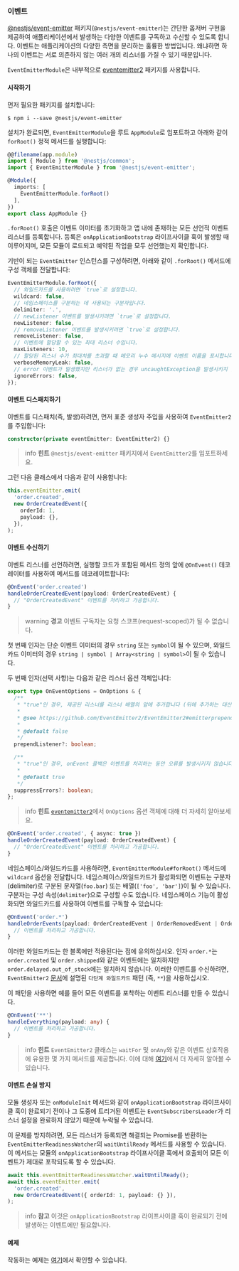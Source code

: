 ### 이벤트

[@nestjs/event-emitter](https://www.npmjs.com/package/@nestjs/event-emitter) 패키지(`@nestjs/event-emitter`)는 간단한 옵저버 구현을 제공하여 애플리케이션에서 발생하는 다양한 이벤트를 구독하고 수신할 수 있도록 합니다. 이벤트는 애플리케이션의 다양한 측면을 분리하는 훌륭한 방법입니다. 왜냐하면 하나의 이벤트는 서로 의존하지 않는 여러 개의 리스너를 가질 수 있기 때문입니다.

`EventEmitterModule`은 내부적으로 [eventemitter2](https://github.com/EventEmitter2/EventEmitter2) 패키지를 사용합니다.

#### 시작하기

먼저 필요한 패키지를 설치합니다:

```shell
$ npm i --save @nestjs/event-emitter
```

설치가 완료되면, `EventEmitterModule`을 루트 `AppModule`로 임포트하고 아래와 같이 `forRoot()` 정적 메서드를 실행합니다:

```typescript
@@filename(app.module)
import { Module } from '@nestjs/common';
import { EventEmitterModule } from '@nestjs/event-emitter';

@Module({
  imports: [
    EventEmitterModule.forRoot()
  ],
})
export class AppModule {}
```

`.forRoot()` 호출은 이벤트 이미터를 초기화하고 앱 내에 존재하는 모든 선언적 이벤트 리스너를 등록합니다. 등록은 `onApplicationBootstrap` 라이프사이클 훅이 발생할 때 이루어지며, 모든 모듈이 로드되고 예약된 작업을 모두 선언했는지 확인합니다.

기반이 되는 `EventEmitter` 인스턴스를 구성하려면, 아래와 같이 `.forRoot()` 메서드에 구성 객체를 전달합니다:

```typescript
EventEmitterModule.forRoot({
  // 와일드카드를 사용하려면 `true`로 설정합니다.
  wildcard: false,
  // 네임스페이스를 구분하는 데 사용되는 구분자입니다.
  delimiter: '.',
  // newListener 이벤트를 발생시키려면 `true`로 설정합니다.
  newListener: false,
  // removeListener 이벤트를 발생시키려면 `true`로 설정합니다.
  removeListener: false,
  // 이벤트에 할당할 수 있는 최대 리스너 수입니다.
  maxListeners: 10,
  // 할당된 리스너 수가 최대치를 초과할 때 메모리 누수 메시지에 이벤트 이름을 표시합니다.
  verboseMemoryLeak: false,
  // error 이벤트가 발생했지만 리스너가 없는 경우 uncaughtException을 발생시키지 않습니다.
  ignoreErrors: false,
});
```

#### 이벤트 디스패치하기

이벤트를 디스패치(즉, 발생)하려면, 먼저 표준 생성자 주입을 사용하여 `EventEmitter2`를 주입합니다:

```typescript
constructor(private eventEmitter: EventEmitter2) {}
```

> info **힌트** `@nestjs/event-emitter` 패키지에서 `EventEmitter2`를 임포트하세요.

그런 다음 클래스에서 다음과 같이 사용합니다:

```typescript
this.eventEmitter.emit(
  'order.created',
  new OrderCreatedEvent({
    orderId: 1,
    payload: {},
  }),
);
```

#### 이벤트 수신하기

이벤트 리스너를 선언하려면, 실행할 코드가 포함된 메서드 정의 앞에 `@OnEvent()` 데코레이터를 사용하여 메서드를 데코레이트합니다:

```typescript
@OnEvent('order.created')
handleOrderCreatedEvent(payload: OrderCreatedEvent) {
  // "OrderCreatedEvent" 이벤트를 처리하고 가공합니다.
}
```

> warning **경고** 이벤트 구독자는 요청 스코프(request-scoped)가 될 수 없습니다.

첫 번째 인자는 단순 이벤트 이미터의 경우 `string` 또는 `symbol`이 될 수 있으며, 와일드카드 이미터의 경우 `string | symbol | Array<string | symbol>`이 될 수 있습니다.

두 번째 인자(선택 사항)는 다음과 같은 리스너 옵션 객체입니다:

```typescript
export type OnEventOptions = OnOptions & {
  /**
   * "true"인 경우, 제공된 리스너를 리스너 배열의 앞에 추가합니다 (뒤에 추가하는 대신).
   *
   * @see https://github.com/EventEmitter2/EventEmitter2#emitterprependlistenerevent-listener-options
   *
   * @default false
   */
  prependListener?: boolean;

  /**
   * "true"인 경우, onEvent 콜백은 이벤트를 처리하는 동안 오류를 발생시키지 않습니다. 그렇지 않으면 "false"인 경우 오류를 발생시킵니다.
   *
   * @default true
   */
  suppressErrors?: boolean;
};
```

> info **힌트** [`eventemitter2`](https://github.com/EventEmitter2/EventEmitter2#emitteronevent-listener-options-objectboolean)에서 `OnOptions` 옵션 객체에 대해 더 자세히 알아보세요.

```typescript
@OnEvent('order.created', { async: true })
handleOrderCreatedEvent(payload: OrderCreatedEvent) {
  // "OrderCreatedEvent" 이벤트를 처리하고 가공합니다.
}
```

네임스페이스/와일드카드를 사용하려면, `EventEmitterModule#forRoot()` 메서드에 `wildcard` 옵션을 전달합니다. 네임스페이스/와일드카드가 활성화되면 이벤트는 구분자(delimiter)로 구분된 문자열(`foo.bar`) 또는 배열(`['foo', 'bar']`)이 될 수 있습니다. 구분자는 구성 속성(`delimiter`)으로 구성할 수도 있습니다. 네임스페이스 기능이 활성화되면 와일드카드를 사용하여 이벤트를 구독할 수 있습니다:

```typescript
@OnEvent('order.*')
handleOrderEvents(payload: OrderCreatedEvent | OrderRemovedEvent | OrderUpdatedEvent) {
  // 이벤트를 처리하고 가공합니다.
}
```

이러한 와일드카드는 한 블록에만 적용된다는 점에 유의하십시오. 인자 `order.*`는 `order.created` 및 `order.shipped`와 같은 이벤트에는 일치하지만 `order.delayed.out_of_stock`에는 일치하지 않습니다. 이러한 이벤트를 수신하려면, `EventEmitter2` [문서](https://github.com/EventEmitter2/EventEmitter2#multi-level-wildcards)에 설명된 `다단계 와일드카드` 패턴 (즉, `**`)을 사용하십시오.

이 패턴을 사용하면 예를 들어 모든 이벤트를 포착하는 이벤트 리스너를 만들 수 있습니다.

```typescript
@OnEvent('**')
handleEverything(payload: any) {
  // 이벤트를 처리하고 가공합니다.
}
```

> info **힌트** `EventEmitter2` 클래스는 `waitFor` 및 `onAny`와 같은 이벤트 상호작용에 유용한 몇 가지 메서드를 제공합니다. 이에 대해 [여기](https://github.com/EventEmitter2/EventEmitter2)에서 더 자세히 알아볼 수 있습니다.

#### 이벤트 손실 방지

모듈 생성자 또는 `onModuleInit` 메서드와 같이 `onApplicationBootstrap` 라이프사이클 훅이 완료되기 전이나 그 도중에 트리거된 이벤트는 `EventSubscribersLoader`가 리스너 설정을 완료하지 않았기 때문에 누락될 수 있습니다.

이 문제를 방지하려면, 모든 리스너가 등록되면 해결되는 Promise를 반환하는 `EventEmitterReadinessWatcher`의 `waitUntilReady` 메서드를 사용할 수 있습니다. 이 메서드는 모듈의 `onApplicationBootstrap` 라이프사이클 훅에서 호출되어 모든 이벤트가 제대로 포착되도록 할 수 있습니다.

```typescript
await this.eventEmitterReadinessWatcher.waitUntilReady();
await this.eventEmitter.emit(
  'order.created',
  new OrderCreatedEvent({ orderId: 1, payload: {} }),
);
```

> info **참고** 이것은 `onApplicationBootstrap` 라이프사이클 훅이 완료되기 전에 발생하는 이벤트에만 필요합니다.

#### 예제

작동하는 예제는 [여기](https://github.com/nestjs/nest/tree/master/sample/30-event-emitter)에서 확인할 수 있습니다.